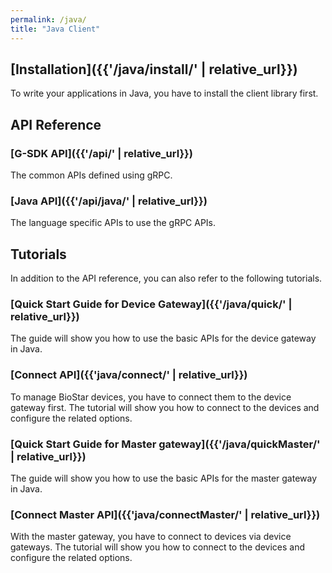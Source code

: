 ```yaml
---
permalink: /java/
title: "Java Client"
---
```


## [Installation]({{'/java/install/' | relative_url}})

To write your applications in Java, you have to install the client library first. 

## API Reference

### [G-SDK API]({{'/api/' | relative_url}})

The common APIs defined using gRPC.

### [Java API]({{'/api/java/' | relative_url}})

The language specific APIs to use the gRPC APIs.

## Tutorials

In addition to the API reference, you can also refer to the following tutorials.

### [Quick Start Guide for Device Gateway]({{'/java/quick/' | relative_url}})

The guide will show you how to use the basic APIs for the device gateway in Java.

### [Connect API]({{'java/connect/' | relative_url}})

To manage BioStar devices, you have to connect them to the device gateway first. The tutorial will show you how to connect to the devices and configure the related options. 

### [Quick Start Guide for Master gateway]({{'/java/quickMaster/' | relative_url}})

The guide will show you how to use the basic APIs for the master gateway in Java. 

### [Connect Master API]({{'java/connectMaster/' | relative_url}})

With the master gateway, you have to connect to devices via device gateways. The tutorial will show you how to connect to the devices and configure the related options. 



